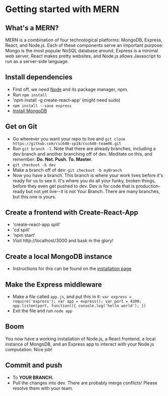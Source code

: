 # Getting started with MERN

## What's a MERN?

MERN is a combination of four technological platforms: MongoDB, Express, React, and Node.js. Each of these components serve an important purpose: Mongo is the most popular NoSQL database around, Express is a minimal web server, React makes pretty websites, and Node.js allows Javascript to run as a server-side language. 

## Install dependencies
  * First off, we need [Node](https://nodejs.org/en/) and its package manager, npm. 
  * Run `npm install`
  * 'npm install -g create-react-app' (might need sudo)
  * `npm install --save express`
  * [Install MongoDB](https://docs.mongodb.com/v3.0/installation/)

## Get on Git
  * Go wherever you want your repo to live and `git clone https://github.com/csc648-sp18/csc648-team06.git`
  * Run `git branch -l`. Note that there are already branches, including a dev branch and another branching off of dev. Meditate on this, and remember: **Do. Not. Push. To. Master.**
  * `git checkout -b dev`
  * Make a branch off of dev: `git checkout -b myBranch`
  * Now you have a branch. This branch is where your work lives before it's ready for us to see it. It's where you do all your funky, broken things, before they even get pushed to dev. Dev is for code that is production-ready but not yet live--it is not Your Branch. There are many branches, but this one is yours. 

## Create a frontend with Create-React-App
  * 'create-react-app spill'
  * 'cd spill'
  * 'npm start'
  * Visit http://localhost/3000 and bask in the glory!

## Create a local MongoDB instance
  
  * Instructions for this can be found on the [installation page](https://docs.mongodb.com/v3.0/installation/)

## Make the Express middleware
  
  * Make a file called `app.js`, and put this in it:
  `
  var express = require('express');
  var app = express();
  var port = 4200;
  app.listen(port, function(){
  console.log('hello world');
  })
  `
  * Exit the file and run `node app`

## Boom

You now have a working installation of Node.js, a React frontend, a local instance of MongoDB, and an Express app to interact with your Node.js computation. Nice job! 

## Commit and push
  * To **YOUR BRANCH.** 
  * Pull the changes into dev. There are probably merge conflicts! Please resolve them with your team.
